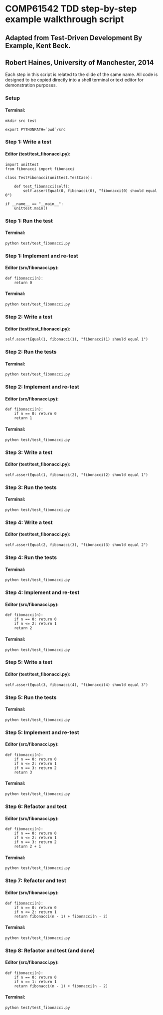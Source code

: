 # COMP61542 TDD step-by-step example walkthrough script

## Adapted from Test-Driven Development By Example, Kent Beck.

## Robert Haines, University of Manchester, 2014

Each step in this script is related to the slide of the same name. All code is
designed to be copied directly into a shell terminal or text editor for
demonstration purposes.



### Setup

#### Terminal:

    mkdir src test

    export PYTHONPATH=`pwd`/src



### Step 1: Write a test

#### Editor (test/test_fibonacci.py):

    import unittest
    from fibonacci import fibonacci

    class TestFibonacci(unittest.TestCase):

        def test_fibonacci(self):
            self.assertEqual(0, fibonacci(0), "fibonacci(0) should equal 0")

    if __name__ == "__main__":
        unittest.main()

### Step 1: Run the test

#### Terminal:

    python test/test_fibonacci.py

### Step 1: Implement and re-test

#### Editor (src/fibonacci.py):

    def fibonacci(n):
        return 0

#### Terminal:

    python test/test_fibonacci.py



### Step 2: Write a test

#### Editor (test/test_fibonacci.py):

    self.assertEqual(1, fibonacci(1), "fibonacci(1) should equal 1")

### Step 2: Run the tests

#### Terminal:

    python test/test_fibonacci.py

### Step 2: Implement and re-test

#### Editor (src/fibonacci.py):

    def fibonacci(n):
        if n == 0: return 0
        return 1

#### Terminal:

    python test/test_fibonacci.py



### Step 3: Write a test

#### Editor (test/test_fibonacci.py):

    self.assertEqual(1, fibonacci(2), "fibonacci(2) should equal 1")

### Step 3: Run the tests

#### Terminal:

    python test/test_fibonacci.py



### Step 4: Write a test

#### Editor (test/test_fibonacci.py):

    self.assertEqual(2, fibonacci(3), "fibonacci(3) should equal 2")

### Step 4: Run the tests

#### Terminal:

    python test/test_fibonacci.py

### Step 4: Implement and re-test

#### Editor (src/fibonacci.py):

    def fibonacci(n):
        if n == 0: return 0
        if n <= 2: return 1
        return 2

#### Terminal:

    python test/test_fibonacci.py



### Step 5: Write a test

#### Editor (test/test_fibonacci.py):

    self.assertEqual(3, fibonacci(4), "fibonacci(4) should equal 3")

### Step 5: Run the tests

#### Terminal:

    python test/test_fibonacci.py

### Step 5: Implement and re-test

#### Editor (src/fibonacci.py):

    def fibonacci(n):
        if n == 0: return 0
        if n <= 2: return 1
        if n == 3: return 2
        return 3

#### Terminal:

    python test/test_fibonacci.py



### Step 6: Refactor and test

#### Editor (src/fibonacci.py):

    def fibonacci(n):
        if n == 0: return 0
        if n <= 2: return 1
        if n == 3: return 2
        return 2 + 1

#### Terminal:

    python test/test_fibonacci.py



### Step 7: Refactor and test

#### Editor (src/fibonacci.py):

    def fibonacci(n):
        if n == 0: return 0
        if n <= 2: return 1
        return fibonacci(n - 1) + fibonacci(n - 2)

#### Terminal:

    python test/test_fibonacci.py



### Step 8: Refactor and test (and done)

#### Editor (src/fibonacci.py):

    def fibonacci(n):
        if n == 0: return 0
        if n == 1: return 1
        return fibonacci(n - 1) + fibonacci(n - 2)

#### Terminal:

    python test/test_fibonacci.py

